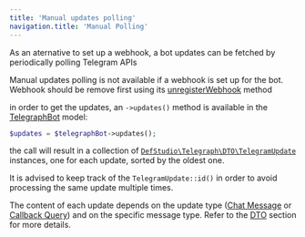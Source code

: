 ```yaml
---
title: 'Manual updates polling'
navigation.title: 'Manual Polling'
---
```


As an aternative to set up a webhook, a bot updates can be fetched by periodically polling Telegram APIs

<alert type="alert">Manual updates polling is not available if a webhook is set up for the bot. Webhook should be remove first using its [unregisterWebhook](/webhooks/deleting-webhooks) method</alert>

in order to get the updates, an `->updates()` method is available in the [TelegraphBot](/models/telegraph-bot) model:

```php
$updates = $telegraphBot->updates();
```

the call will result in a collection of [`DefStudio\Telegraph\DTO\TelegramUpdate`](/features/dto#telegram-update) instances, one for each update, sorted by the oldest one.

It is advised to keep track of the  `TelegramUpdate::id()` in order to avoid processing the same update multiple times.

The content of each update depends on the update type ([Chat Message](/webhooks/webhook-request-types#chat-messages) or [Callback Query](/webhooks/webhook-request-types#callback-queries)) and on the specific message type. Refer to the [DTO](/features/dto) section for more details.
